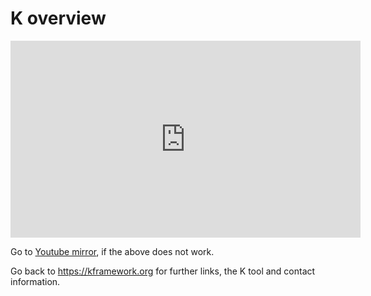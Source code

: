 # K overview

<iframe
  width="560"
  height="315"
  src="https://www.youtube.com/embed/eSaIKHQOo4c"
  frameborder="0"
  allow="accelerometer; autoplay; encrypted-media; gyroscope; picture-in-picture"
  allowfullscreen
></iframe>

Go to [Youtube mirror](https://youtu.be/eSaIKHQOo4c), if the above does not work.

Go back to https://kframework.org for further links, the K tool and contact information.